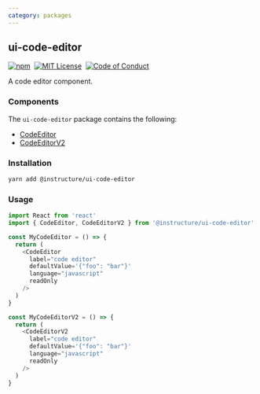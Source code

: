 ```yaml
---
category: packages
---
```


## ui-code-editor

[![npm][npm]][npm-url]&nbsp;
[![MIT License][license-badge]][license]&nbsp;
[![Code of Conduct][coc-badge]][coc]

A code editor component.

### Components

The `ui-code-editor` package contains the following:

- [CodeEditor](#CodeEditor)
- [CodeEditorV2](#CodeEditorV2)

### Installation

```sh
yarn add @instructure/ui-code-editor
```

### Usage

```js
import React from 'react'
import { CodeEditor, CodeEditorV2 } from '@instructure/ui-code-editor'

const MyCodeEditor = () => {
  return (
    <CodeEditor
      label="code editor"
      defaultValue='{"foo": "bar"}'
      language="javascript"
      readOnly
    />
  )
}

const MyCodeEditorV2 = () => {
  return (
    <CodeEditorV2
      label="code editor"
      defaultValue='{"foo": "bar"}'
      language="javascript"
      readOnly
    />
  )
}
```

[npm]: https://img.shields.io/npm/v/@instructure/ui-code-editor.svg
[npm-url]: https://npmjs.com/package/@instructure/ui-code-editor
[license-badge]: https://img.shields.io/npm/l/instructure-ui.svg?style=flat-square
[license]: https://github.com/instructure/instructure-ui/blob/master/LICENSE
[coc-badge]: https://img.shields.io/badge/code%20of-conduct-ff69b4.svg?style=flat-square
[coc]: https://github.com/instructure/instructure-ui/blob/master/CODE_OF_CONDUCT.md
